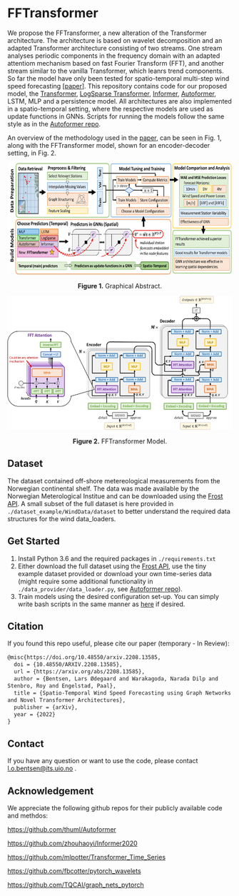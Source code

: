 # FFTransformer

We propose the FFTransformer, a new alteration of the Transformer architecture. The architecture is based on wavelet decomposition and an adapted Transformer architecture consisting of two streams. One stream analyses periodic components in the frequency domain with an adapted attentiom mechanism based on fast Fourier Transform (FFT), and another stream similar to the vanilla Transformer, which leanrs trend components. So far the model have only been tested for spatio-temporal multi-step wind speed forecasting [[paper](https://arxiv.org/abs/2208.13585)]. This repository contains code for our proposed model, the [Transformer](https://proceedings.neurips.cc/paper/2017/hash/3f5ee243547dee91fbd053c1c4a845aa-Abstract.html), [LogSparse Transformer](https://proceedings.neurips.cc/paper/2019/hash/6775a0635c302542da2c32aa19d86be0-Abstract.html), [Informer](https://arxiv.org/abs/2012.07436), [Autoformer](https://proceedings.neurips.cc/paper/2021/hash/bcc0d400288793e8bdcd7c19a8ac0c2b-Abstract.html), LSTM, MLP and a persistence model. All architectures are also implemented in a spatio-temporal setting, where the respective models are used as update functions in GNNs. Scripts for running the models follow the same style as in the [Autoformer repo](https://github.com/thuml/Autoformer). 

An overview of the methodology used in the [paper](https://arxiv.org/abs/2208.13585), can be seen in Fig. 1, along with the FFTransformer model, shown for an encoder-decoder setting, in Fig. 2.

<p align="center">
<img src=".\pic\GraphicalAbstract.jpg" height = "250" alt="" align=center />
<br><br>
<b>Figure 1.</b> Graphical Abstract.
</p>

<p align="center">
<img src=".\pic\FFTransformer.jpg" height = "300" alt="" align=center />
<br><br>
<b>Figure 2.</b> FFTransformer Model.
</p>


## Dataset

The dataset contained off-shore metereological measurements from the Norwegian continental shelf. The data was made available by the Norwegian Meterological Institue and can be downloaded using the [Frost API](https://frost.met.no/index.html). A small subset of the full dataset is here provided in `./dataset_example/WindData/dataset` to better understand the required data structures for the wind data_loaders. 

## Get Started

1. Install Python 3.6 and the required packages in `./requirements.txt`
2. Either download the full dataset using the [Frost API](https://frost.met.no/index.html), use the tiny example dataset provided or download your own time-series data (might require some additional functionality in `./data_provider/data_loader.py`, see [Autoformer repo](https://github.com/thuml/Autoformer)).
3. Train models using the desired configuration set-up. You can simply write bash scripts in the same manner as [here](https://github.com/thuml/Autoformer) if desired. 


## Citation

If you found this repo useful, please cite our paper (temporary - In Review): 

```
@misc{https://doi.org/10.48550/arxiv.2208.13585,
  doi = {10.48550/ARXIV.2208.13585},
  url = {https://arxiv.org/abs/2208.13585},
  author = {Bentsen, Lars Ødegaard and Warakagoda, Narada Dilp and Stenbro, Roy and Engelstad, Paal},  
  title = {Spatio-Temporal Wind Speed Forecasting using Graph Networks and Novel Transformer Architectures},
  publisher = {arXiv},
  year = {2022}
}

```

## Contact

If you have any question or want to use the code, please contact l.o.bentsen@its.uio.no .

## Acknowledgement

We appreciate the following github repos for their publicly available code and methdos:


https://github.com/thuml/Autoformer

https://github.com/zhouhaoyi/Informer2020

https://github.com/mlpotter/Transformer_Time_Series

https://github.com/fbcotter/pytorch_wavelets

https://github.com/TQCAI/graph_nets_pytorch 


